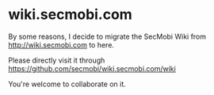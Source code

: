 # wiki.secmobi.com
By some reasons, I decide to migrate the SecMobi Wiki from http://wiki.secmobi.com to here. 

Please directly visit it through https://github.com/secmobi/wiki.secmobi.com/wiki

You're welcome to collaborate on it. 
